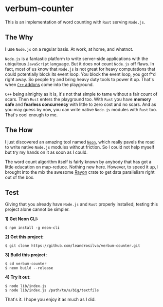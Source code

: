 # verbum-counter

This is an implementation of word counting with `Rust` serving `Node.js`.

## The Why

I use `Node.js` on a regular basis. At work, at home, and whatnot.

`Node.js` is a fantastic platform to write server-side applications with the ubiquitous `JavaScript` language. But it does not count `Node.js` off flaws. In fact, most of us know that `Node.js` is not great for heavy computations that could potentially block its event loop. You block the event loop, you got f*d right away. So people try and bring heavy duty tools to power it up. That's when [`C++` addons](https://nodejs.org/api/addons.html) come into the playground.

`C++` being almighty as it is, it's not that simple to tame without a fair count of scars. Then `Rust` enters the playground too. With `Rust` you have **memory safe** and **fearless concurrency** with little to zero cost and no scars. And as you may guess by now, you can write native `Node.js` modules with `Rust` too. That's cool enough to me.

## The How

I just discovered an amazing tool named [`Neon`](https://github.com/neon-bindings/neon), which really pavels the road to write native `Node.js` modules without friction. So I could not help myself but try my hands on it as soon as I could.

The word count algorithm itself is fairly known by anybody that has got a little education on map-reduce. Nothing new here. However, to speed it up, I brought into the mix the awesome [Rayon](https://github.com/rayon-rs/rayon) crate to get data parallelism right out of the box.

## Test

Giving that you already have `Node.js` and `Rust` properly installed, testing this project alone cannot be simpler.

**1) Get Neon CLI:**

```
$ npm install -g neon-cli
```

**2) Get this project:**

```
$ git clone https://github.com/leandrosilva/verbum-counter.git
```
**3) Build this project:**

```
$ cd verbum-counter
$ neon build --release
```

**4) Try it out:**

```
$ node lib/index.js
$ node lib/index.js /path/to/a/big/textfile
```

That's it. I hope you enjoy it as much as I did.
